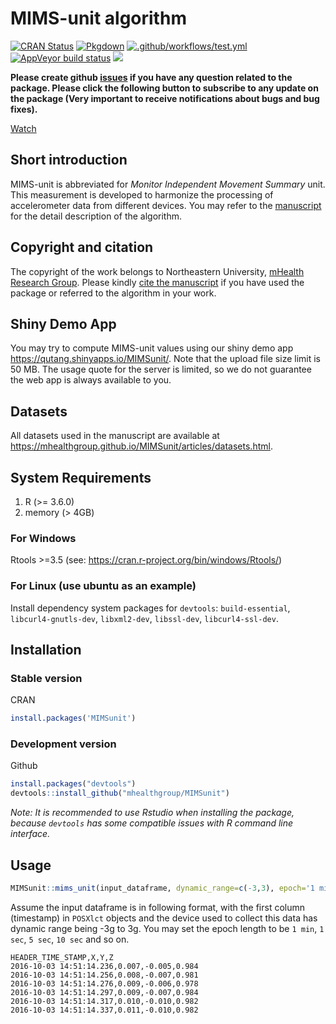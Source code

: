 
<!-- README.md is generated from README.Rmd. Please don't edit that file -->

# MIMS-unit algorithm

<!-- badges: start -->

[![CRAN
Status](https://www.r-pkg.org/badges/version/MIMSunit)](https://cran.r-project.org/package=MIMSunit)
[![Pkgdown](https://github.com/mHealthGroup/MIMSunit/workflows/Pkgdown/badge.svg?branch=master)](https://github.com/mHealthGroup/MIMSunit/)
[![.github/workflows/test.yml](https://github.com/mHealthGroup/MIMSunit/workflows/.github/workflows/test.yml/badge.svg)](https://github.com/mHealthGroup/MIMSunit/)
[![AppVeyor build
status](https://ci.appveyor.com/api/projects/status/github/muschellij2/MIMSunit?branch=master&svg=true)](https://ci.appveyor.com/project/muschellij2/MIMSunit)
[![](https://cranlogs.r-pkg.org/badges/MIMSunit)](https://cran.r-project.org/package=MIMSunit)
<!-- badges: end -->

**Please create github
[issues](https://github.com/mhealthgroup/MIMSunit/issues/) if you have
any question related to the package. Please click the following button
to subscribe to any update on the package (Very important to receive
notifications about bugs and bug fixes).**

<!-- Place this tag where you want the button to render. -->

<a class="github-button" href="https://github.com/mhealthgroup/MIMSunit/subscription" data-color-scheme="no-preference: dark; light: light; dark: dark;" data-size="large" data-show-count="true" aria-label="Watch mhealthgroup/MIMSunit on GitHub">Watch</a>

## Short introduction

MIMS-unit is abbreviated for *Monitor Independent Movement Summary*
unit. This measurement is developed to harmonize the processing of
accelerometer data from different devices. You may refer to the
[manuscript](https://doi.org/10.1123/jmpb.2018-0068) for the detail
description of the algorithm.

## Copyright and citation

The copyright of the work belongs to Northeastern University, [mHealth
Research Group](https://www.mhealthgroup.org/). Please kindly [cite the
manuscript](https://mhealthgroup.github.io/MIMSunit/authors.html) if you
have used the package or referred to the algorithm in your work.

## Shiny Demo App

You may try to compute MIMS-unit values using our shiny demo app
<https://qutang.shinyapps.io/MIMSunit/>. Note that the upload file size
limit is 50 MB. The usage quote for the server is limited, so we do not
guarantee the web app is always available to you.

## Datasets

All datasets used in the manuscript are available at
<https://mhealthgroup.github.io/MIMSunit/articles/datasets.html>.

## System Requirements

1.  R (&gt;= 3.6.0)
2.  memory (&gt; 4GB)

### For Windows

Rtools &gt;=3.5 (see: <https://cran.r-project.org/bin/windows/Rtools/>)

### For Linux (use ubuntu as an example)

Install dependency system packages for `devtools`: `build-essential`,
`libcurl4-gnutls-dev`, `libxml2-dev`, `libssl-dev`, `libcurl4-ssl-dev`.

## Installation

### Stable version

CRAN

``` r
install.packages('MIMSunit')
```

### Development version

Github

``` r
install.packages("devtools")
devtools::install_github("mhealthgroup/MIMSunit")
```

*Note: It is recommended to use Rstudio when installing the package,
because `devtools` has some compatible issues with R command line
interface.*

## Usage

``` r
MIMSunit::mims_unit(input_dataframe, dynamic_range=c(-3,3), epoch='1 min')
```

Assume the input dataframe is in following format, with the first column
(timestamp) in `POSXlct` objects and the device used to collect this
data has dynamic range being -3g to 3g. You may set the epoch length to
be `1 min`, `1 sec`, `5 sec`, `10 sec` and so on.

    HEADER_TIME_STAMP,X,Y,Z
    2016-10-03 14:51:14.236,0.007,-0.005,0.984
    2016-10-03 14:51:14.256,0.008,-0.007,0.981
    2016-10-03 14:51:14.276,0.009,-0.006,0.978
    2016-10-03 14:51:14.297,0.009,-0.007,0.984
    2016-10-03 14:51:14.317,0.010,-0.010,0.982
    2016-10-03 14:51:14.337,0.011,-0.010,0.982
